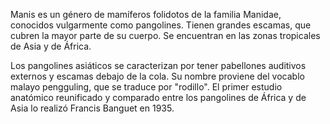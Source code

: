 Manis es un género de mamíferos folidotos de la familia Manidae, conocidos vulgarmente como pangolines. Tienen grandes escamas, que cubren la mayor parte de su cuerpo. Se encuentran en las zonas tropicales de Asia y de África.

Los pangolines asiáticos se caracterizan por tener pabellones auditivos externos y escamas debajo de la cola. Su nombre proviene del vocablo malayo pengguling, que se traduce por "rodillo". El primer estudio anatómico reunificado y comparado entre los pangolines de África y de Asia lo realizó Francis Banguet en 1935.
